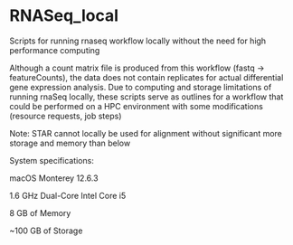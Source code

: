 # RNASeq_local
Scripts for running rnaseq workflow locally without the need for high performance computing

Although a count matrix file is produced from this workflow (fastq -> featureCounts), the data does not contain replicates for actual differential gene expression analysis. Due to computing and storage limitations of running rnaSeq locally, these scripts serve as outlines for a workflow that could be performed on a HPC environment with some modifications (resource requests, job steps)

Note: STAR cannot locally be used for alignment without significant more storage and memory than below


System specifications:

macOS Monterey 12.6.3

1.6 GHz Dual-Core Intel Core i5

8 GB of Memory

~100 GB of Storage
